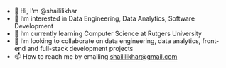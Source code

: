 - 👋 Hi, I’m @shaililikhar
- 👀 I’m interested in Data Engineering, Data Analytics, Software Development
- 🌱 I’m currently learning Computer Science at Rutgers University 
- 💞️ I’m looking to collaborate on data engineering, data analytics, front-end and full-stack development projects
- 📫 How to reach me by emailing shaililikhar@gmail.com

<!---
shaililikhar/shaililikhar is a ✨ special ✨ repository because its `README.md` (this file) appears on your GitHub profile.
You can click the Preview link to take a look at your changes.
--->
